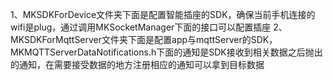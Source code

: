 1、MKSDKForDevice文件夹下面是配置智能插座的SDK，确保当前手机连接的wifi是plug，通过调用MKSocketManager下面的接口可以配置插座
2、MKSDKForMqttServer文件夹下面是配置app与mqttServer的SDK，MKMQTTServerDataNotifications.h下面的通知是SDK接收到相关数据之后抛出的通知，在需要接受数据的地方注册相应的通知可以拿到目标数据
